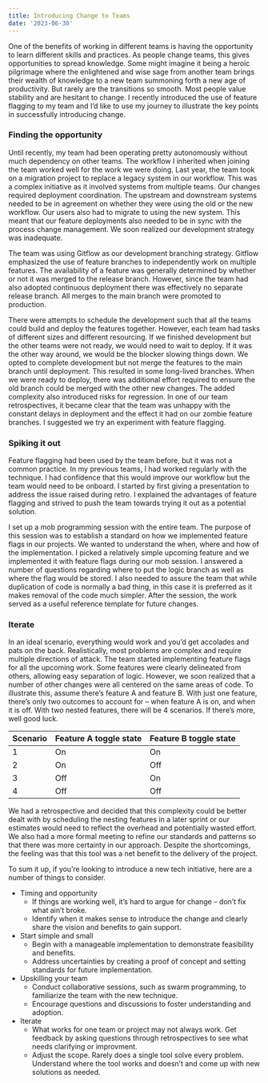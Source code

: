 ```yaml
---
title: Introducing Change to Teams
date: '2023-06-30'
---
```



One of the benefits of working in different teams is having the opportunity to learn different skills and practices. As people change teams, this gives opportunities to spread knowledge. Some might imagine it being a heroic pilgrimage where the enlightened and wise sage from another team brings their wealth of knowledge to a new team summoning forth a new age of productivity. But rarely are the transitions so smooth. Most people value stability and are hesitant to change. I recently introduced the use of feature flagging to my team and I’d like to use my journey to illustrate the key points in successfully introducing change. 

### Finding the opportunity

Until recently, my team had been operating pretty autonomously without much dependency on other teams. The workflow I inherited when joining the team worked well for the work we were doing. Last year, the team took on a migration project to replace a legacy system in our workflow. This was a complex initiative as it involved systems from multiple teams. Our changes required deployment coordination. The upstream and downstream systems needed to be in agreement on whether they were using the old or the new workflow. Our users also had to migrate to using the new system. This meant that our feature deployments also needed to be in sync with the process change management. We soon realized our development strategy was inadequate. 

The team was using Gitflow as our development branching strategy. Gitflow emphasized the use of feature branches to independently work on multiple features. The availability of a feature was generally determined by whether or not it was merged to the release branch. However, since the team had also adopted continuous deployment there was effectively no separate release branch. All merges to the main branch were promoted to production. 

There were attempts to schedule the development such that all the teams could build and deploy the features together. However, each team had tasks of different sizes and different resourcing. If we finished development but the other teams were not ready, we would need to wait to deploy. If it was the other way around, we would be the blocker slowing things down. We opted to complete development but not merge the features to the main branch until deployment. This resulted in some long-lived branches. When we were ready to deploy, there was additional effort required to ensure the old branch could be merged with the other new changes. The added complexity also introduced risks for regression. In one of our team retrospectives, it became clear that the team was unhappy with the constant delays in deployment and the effect it had on our zombie feature branches. I suggested we try an experiment with feature flagging. 

### Spiking it out

Feature flagging had been used by the team before, but it was not a common practice. In my previous teams, I had worked regularly with the technique. I had confidence that this would improve our workflow but the team would need to be onboard. I started by first giving a presentation to address the issue raised during retro. I explained the advantages of feature flagging and strived to push the team towards trying it out as a potential solution.

I set up a mob programming session with the entire team. The purpose of this session was to establish a standard on how we implemented feature flags in our projects. We wanted to understand the when, where and how of the implementation. I picked a relatively simple upcoming feature and we implemented it with feature flags during our mob session. I answered a number of questions regarding where to put the logic branch as well as where the flag would be stored. I also needed to assure the team that while duplication of code is normally a bad thing, in this case it is preferred as it makes removal of the code much simpler. After the session, the work served as a useful reference template for future changes. 

### Iterate

In an ideal scenario, everything would work and you’d get accolades and pats on the back. Realistically, most problems are complex and require multiple directions of attack. The team started implementing feature flags for all the upcoming work. Some features were clearly delineated from others, allowing easy separation of logic. However, we soon realized that a number of other changes were all centered on the same areas of code. To illustrate this, assume there’s feature A and feature B. With just one feature, there’s only two outcomes to account for – when feature A is on, and when it is off. With two nested features, there will be 4 scenarios. If there’s more, well good luck.


| Scenario | Feature A toggle state | Feature B toggle state |
| -------- | ---------------------- | ---------------------- |
| 1        | On                     | On                     |
| 2        | On                     | Off                    |
| 3        | Off                    | On                     |
| 4        | Off                    | Off                    |

We had a retrospective and decided that this complexity could be better dealt with by scheduling the nesting features in a later sprint or our estimates would need to reflect the overhead and potentially wasted effort. We also had a more formal meeting to refine our standards and patterns so that there was more certainty in our approach. Despite the shortcomings, the feeling was that this tool was a net benefit to the delivery of the project. 


To sum it up, if you’re looking to introduce a new tech initiative, here are a number of things to consider. 

* Timing and opportunity
  * If things are working well, it’s hard to argue for change – don’t fix what ain’t broke. 
  * Identify when it makes sense to introduce the change and clearly share the vision and benefits to gain support. 
* Start simple and small
  * Begin with a manageable implementation to demonstrate feasibility and benefits.
  * Address uncertainties by creating a proof of concept and setting standards for future implementation.
* Upskilling your team
  * Conduct collaborative sessions, such as swarm programming, to familiarize the team with the new technique.
  * Encourage questions and discussions to foster understanding and adoption.
* Iterate
  * What works for one team or project may not always work. Get feedback by asking questions through retrospectives to see what needs clarifying or improvment. 
  * Adjust the scope. Rarely does a single tool solve every problem. Understand where the tool works and doesn’t and come up with new solutions as needed. 


